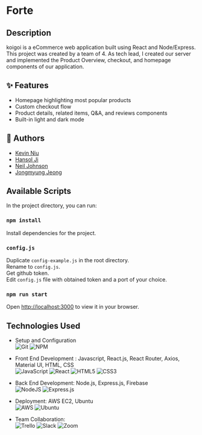 # Forte

## Description
koigoi is a eCommerce web application built using React and Node/Express. This project was created by a team of 4. As tech lead, I created our server and implemented the Product Overview, checkout, and homepage components of our application.

## ✨ Features
- Homepage highlighting most popular products
- Custom checkout flow
- Product details, related items, Q&A, and reviews components
- Built-in light and dark mode

## 🤝 Authors
- [Kevin Niu](https://github.com/kevinkniu)
- [Hansol Ji](https://github.com/LuuLuu0)
- [Neil Johnson](https://github.com/nxjohnson)
- [Jongmyung Jeong](https://github.com/pqqrpr)

## Available Scripts

In the project directory, you can run:

### `npm install`

Install dependencies for the project.

### `config.js`

Duplicate `config-example.js` in the root directory.\
Rename to `config.js`.\
Get github token.\
Edit `config.js` file with obtained token and a port of your choice.

### `npm run start`

Open [http://localhost:3000](http://localhost:3000) to view it in your browser.


## Technologies Used

- Setup and Configuration \
![Git](https://img.shields.io/badge/git-%23F05033.svg?style=for-the-badge&logo=git&logoColor=white)
![NPM](https://img.shields.io/badge/NPM-%23000000.svg?style=for-the-badge&logo=npm&logoColor=white)

- Front End Development : Javascript, React.js, React Router, Axios, Material UI, HTML, CSS \
![JavaScript](https://img.shields.io/badge/javascript-%23323330.svg?style=for-the-badge&logo=javascript&logoColor=%23F7DF1E)
![React](https://img.shields.io/badge/react-%2320232a.svg?style=for-the-badge&logo=react&logoColor=%2361DAFB)
![HTML5](https://img.shields.io/badge/html5-%23E34F26.svg?style=for-the-badge&logo=html5&logoColor=white)
![CSS3](https://img.shields.io/badge/css3-%231572B6.svg?style=for-the-badge&logo=css3&logoColor=white)

- Back End Development: Node.js, Express.js, Firebase \
![NodeJS](https://img.shields.io/badge/node.js-6DA55F?style=for-the-badge&logo=node.js&logoColor=white)
![Express.js](https://img.shields.io/badge/express.js-%23404d59.svg?style=for-the-badge&logo=express&logoColor=%2361DAFB)

- Deployment: AWS EC2, Ubuntu \
![AWS](https://img.shields.io/badge/AWS-%23FF9900.svg?style=for-the-badge&logo=amazon-aws&logoColor=white)
![Ubuntu](https://img.shields.io/badge/Ubuntu-E95420?style=for-the-badge&logo=ubuntu&logoColor=white)

- Team Collaboration: \
![Trello](https://img.shields.io/badge/Trello-%23026AA7.svg?style=for-the-badge&logo=Trello&logoColor=white)
![Slack](https://img.shields.io/badge/Slack-4A154B?style=for-the-badge&logo=slack&logoColor=white)
![Zoom](https://img.shields.io/badge/Zoom-2D8CFF?style=for-the-badge&logo=zoom&logoColor=white)
